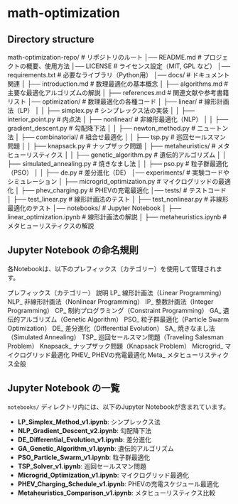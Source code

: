 # math-optimization

## Directory structure

math-optimization-repo/  # リポジトリのルート
│── README.md            # プロジェクトの概要、使用方法
│── LICENSE              # ライセンス設定（MIT, GPL など）
│── requirements.txt     # 必要なライブラリ（Python用）
│── docs/                # ドキュメント関連
│   ├── introduction.md  # 数理最適化の基本概念
│   ├── algorithms.md    # 主要な最適化アルゴリズムの解説
│   ├── references.md    # 関連文献や参考書籍リスト
│── optimization/        # 数理最適化の各種コード
│   ├── linear/          # 線形計画法（LP）
│   │   ├── simplex.py   # シンプレックス法の実装
│   │   ├── interior_point.py # 内点法
│   ├── nonlinear/       # 非線形最適化（NLP）
│   │   ├── gradient_descent.py # 勾配降下法
│   │   ├── newton_method.py    # ニュートン法
│   ├── combinatorial/   # 組合せ最適化
│   │   ├── tsp.py       # 巡回セールスマン問題
│   │   ├── knapsack.py  # ナップザック問題
│   ├── metaheuristics/  # メタヒューリスティクス
│   │   ├── genetic_algorithm.py  # 遺伝的アルゴリズム
│   │   ├── simulated_annealing.py # 焼きなまし法
│   │   ├── pso.py       # 粒子群最適化（PSO）
│   │   ├── de.py        # 差分進化（DE）
│── experiments/         # 実験コードやシミュレーション
│   ├── microgrid_optimization.py # マイクログリッドの最適化
│   ├── phev_charging.py         # PHEVの充電最適化
│── tests/              # テストコード
│   ├── test_linear.py  # 線形計画法のテスト
│   ├── test_nonlinear.py # 非線形最適化のテスト
│── notebooks/          # Jupyter Notebook
│   ├── linear_optimization.ipynb # 線形計画法の解説
│   ├── metaheuristics.ipynb # メタヒューリスティクスの解説


## Jupyter Notebook の命名規則
各Notebookは、以下のプレフィックス（カテゴリー）を使用して管理されます。

プレフィックス（カテゴリー）	説明
LP_	線形計画法（Linear Programming）
NLP_	非線形計画法（Nonlinear Programming）
IP_	整数計画法（Integer Programming）
CP_	制約プログラミング（Constraint Programming）
GA_	遺伝的アルゴリズム（Genetic Algorithm）
PSO_	粒子群最適化（Particle Swarm Optimization）
DE_	差分進化（Differential Evolution）
SA_	焼きなまし法（Simulated Annealing）
TSP_	巡回セールスマン問題（Traveling Salesman Problem）
Knapsack_	ナップザック問題（Knapsack Problem）
Microgrid_	マイクログリッド最適化
PHEV_	PHEVの充電最適化
Meta_	メタヒューリスティクス全般


## Jupyter Notebook の一覧

`notebooks/` ディレクトリ内には、以下のJupyter Notebookが含まれています。

- **LP_Simplex_Method_v1.ipynb**: シンプレックス法
- **NLP_Gradient_Descent_v2.ipynb**: 勾配降下法
- **DE_Differential_Evolution_v1.ipynb**: 差分進化
- **GA_Genetic_Algorithm_v1.ipynb**: 遺伝的アルゴリズム
- **PSO_Particle_Swarm_v1.ipynb**: 粒子群最適化
- **TSP_Solver_v1.ipynb**: 巡回セールスマン問題
- **Microgrid_Optimization_v1.ipynb**: マイクログリッド最適化
- **PHEV_Charging_Schedule_v1.ipynb**: PHEVの充電スケジュール最適化
- **Metaheuristics_Comparison_v1.ipynb**: メタヒューリスティクス比較